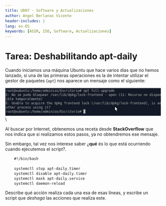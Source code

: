 ```yaml
---
title: UD07 - Software y Actualizaciones
author: Angel Berlanas Vicente
header-includes: |
lang: es-ES
keywords: [ASIR, ISO, Software, Actualizaciones]
---
```


# Tarea: Deshabilitando apt-daily 

Cuando iniciamos una máquina Ubuntu que hace varios dias que no hemos lanzado, si una de las primeras operaciones es la de intentar utilizar el gestor de paquetes (`apt`) nos aparece un mensaje como el siguiente:

![APT Daily](apt/APTDaily.png)
\

Al buscar por Internet, obtenemos una receta desde **StackOverflow** que nos indica que si realizamos estos pasos, ya no obtendremos ese mensaje.

Sin embargo, tal vez nos interese saber ¿**qué** és lo que está ocurriendo cuando ejecutemos el script?.

```shell
    #!/bin/bash

    systemctl stop apt-daily.timer
    systemctl disable apt-daily.timer
    systemctl mask apt-daily.service
    systemctl daemon-reload

```

Describe qué acción realiza cada una esa de esas líneas, y escribe un script que _deshaga_ las acciones que realiza este.

